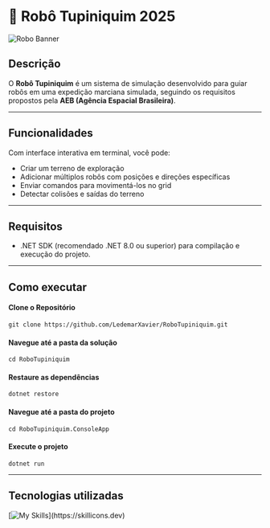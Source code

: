 ﻿# 🤖 Robô Tupiniquim 2025

![Robo Banner](https://imgur.com/T2G2BcO.gif)

## Descrição

O **Robô Tupiniquim** é um sistema de simulação desenvolvido para guiar robôs em uma expedição marciana simulada, seguindo os requisitos propostos pela **AEB (Agência Espacial Brasileira)**.

---
## Funcionalidades
Com interface interativa em terminal, você pode:
- Criar um terreno de exploração
- Adicionar múltiplos robôs com posições e direções específicas
- Enviar comandos para movimentá-los no grid
- Detectar colisões e saídas do terreno

---
## Requisitos

- .NET SDK (recomendado .NET 8.0 ou superior) para compilação e execução do projeto.

---
## Como executar

 #### Clone o Repositório
 ```
 git clone https://github.com/LedemarXavier/RoboTupiniquim.git
 ```
 
 #### Navegue até a pasta da solução
 ```
 cd RoboTupiniquim
 ```
 
 #### Restaure as dependências
 ```
 dotnet restore
 ```
 
 #### Navegue até a pasta do projeto
 ```
 cd RoboTupiniquim.ConsoleApp
 ```
 
 #### Execute o projeto
 ```
 dotnet run
 ````
 ----

## Tecnologias utilizadas

 [![My Skills](https://skillicons.dev/icons?i=visualstudio,dotnet,cs,git,github,)](https://skillicons.dev)


